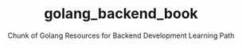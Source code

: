 <div align=center>
    <h1>golang_backend_book</h1>
    <p>Chunk of Golang Resources for Backend Development Learning Path</p>
</div>
